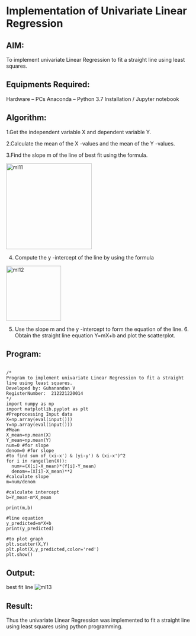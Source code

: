 # Implementation of Univariate Linear Regression

## AIM:
To implement univariate Linear Regression to fit a straight line using least squares.

## Equipments Required:
Hardware – PCs
Anaconda – Python 3.7 Installation / Jupyter notebook

## Algorithm:
1.Get the independent variable X and dependent variable Y.

2.Calculate the mean of the X -values and the mean of the Y -values.

3.Find the slope m of the line of best fit using the formula.

<img width="231" alt="ml11" src="https://user-images.githubusercontent.com/100425381/198864331-6fd4da21-cda7-4dc2-ad59-72ee4fed0c29.png">

4. Compute the y -intercept of the line by using the formula

<img width="148" alt="ml12" src="https://user-images.githubusercontent.com/100425381/198864336-2722caac-3db0-4473-bee4-e192e8230849.png">


5. Use the slope m and the y -intercept to form the equation of the line. 6. Obtain the straight line equation Y=mX+b and plot the scatterplot.

## Program:
~~~

/*
Program to implement univariate Linear Regression to fit a straight line using least squares.
Developed by: Guhanandan V
RegisterNumber:  212221220014
*/
import numpy as np
import matplotlib.pyplot as plt
#Preprocessing Input data
X=np.array(eval(input()))
Y=np.array(eval(input()))
#Mean
X_mean=np.mean(X)
Y_mean=np.mean(Y)
num=0 #for slope
denom=0 #for slope
#to find sum of (xi-x') & (yi-y') & (xi-x')^2
for i in range(len(X)):
  num+=(X[i]-X_mean)*(Y[i]-Y_mean)
  denom+=(X[i]-X_mean)**2
#calculate slope
m=num/denom

#calculate intercept
b=Y_mean-m*X_mean

print(m,b)

#line equation
y_predicted=m*X+b
print(y_predicted)

#to plot graph
plt.scatter(X,Y)
plt.plot(X,y_predicted,color='red')
plt.show()
~~~
## Output:
best fit line
![ml13](https://user-images.githubusercontent.com/100425381/198864347-42c40687-4790-4f7d-ad47-0874dd95ee1d.png)


## Result:
Thus the univariate Linear Regression was implemented to fit a straight line using least squares using python programming.
